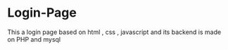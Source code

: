 # Login-Page
This a login page based on html , css , javascript and its backend is made on PHP and mysql
